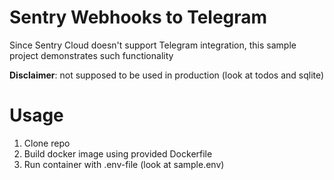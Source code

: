 # Sentry Webhooks to Telegram
Since Sentry Cloud doesn't support Telegram integration, this sample project demonstrates such functionality

**Disclaimer**: not supposed to be used in production (look at todos and sqlite)

# Usage

1. Clone repo
2. Build docker image using provided Dockerfile
3. Run container with .env-file (look at sample.env)
